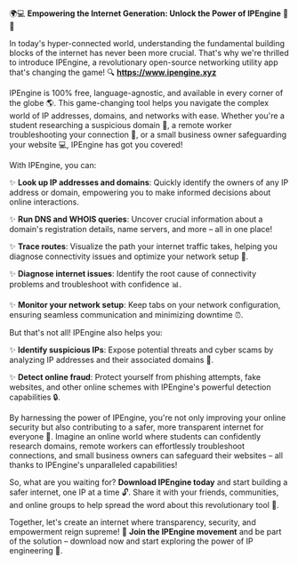 🌍💻 **Empowering the Internet Generation: Unlock the Power of IPEngine** 📡💥

In today's hyper-connected world, understanding the fundamental building blocks of the internet has never been more crucial. That's why we're thrilled to introduce IPEngine, a revolutionary open-source networking utility app that's changing the game! 🔍 **https://www.ipengine.xyz**

IPEngine is 100% free, language-agnostic, and available in every corner of the globe 🌎. This game-changing tool helps you navigate the complex world of IP addresses, domains, and networks with ease. Whether you're a student researching a suspicious domain 👀, a remote worker troubleshooting your connection 🔧, or a small business owner safeguarding your website 💻, IPEngine has got you covered!

With IPEngine, you can:

✨ **Look up IP addresses and domains**: Quickly identify the owners of any IP address or domain, empowering you to make informed decisions about online interactions.

✨ **Run DNS and WHOIS queries**: Uncover crucial information about a domain's registration details, name servers, and more – all in one place!

✨ **Trace routes**: Visualize the path your internet traffic takes, helping you diagnose connectivity issues and optimize your network setup 🔧.

✨ **Diagnose internet issues**: Identify the root cause of connectivity problems and troubleshoot with confidence 📊.

✨ **Monitor your network setup**: Keep tabs on your network configuration, ensuring seamless communication and minimizing downtime ⏰.

But that's not all! IPEngine also helps you:

✨ **Identify suspicious IPs**: Expose potential threats and cyber scams by analyzing IP addresses and their associated domains 🚀.

✨ **Detect online fraud**: Protect yourself from phishing attempts, fake websites, and other online schemes with IPEngine's powerful detection capabilities 🔒.

By harnessing the power of IPEngine, you're not only improving your online security but also contributing to a safer, more transparent internet for everyone 🌟. Imagine an online world where students can confidently research domains, remote workers can effortlessly troubleshoot connections, and small business owners can safeguard their websites – all thanks to IPEngine's unparalleled capabilities!

So, what are you waiting for? **Download IPEngine today** and start building a safer internet, one IP at a time 🔓. Share it with your friends, communities, and online groups to help spread the word about this revolutionary tool 🤩.

Together, let's create an internet where transparency, security, and empowerment reign supreme! 💪 **Join the IPEngine movement** and be part of the solution – download now and start exploring the power of IP engineering 🔧.